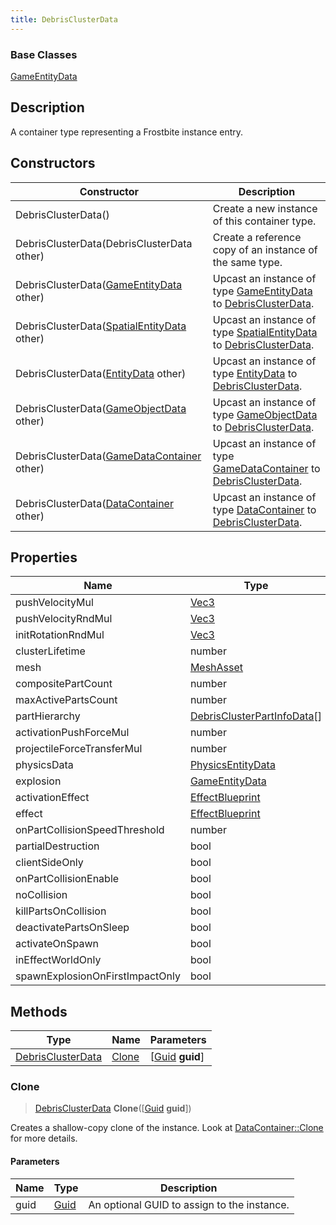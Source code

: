 ```yaml
---
title: DebrisClusterData
---
```

### Base Classes

[GameEntityData](GameEntityData)

## Description

A container type representing a Frostbite instance entry.

## Constructors

| Constructor                                                                  | Description                                                                                                               |
| ---------------------------------------------------------------------------- | ------------------------------------------------------------------------------------------------------------------------- |
| DebrisClusterData()                                                          | Create a new instance of this container type.                                                                             |
| DebrisClusterData(DebrisClusterData other)                                   | Create a reference copy of an instance of the same type.                                                                  |
| DebrisClusterData([GameEntityData](GameEntityData) other)                    | Upcast an instance of type [GameEntityData](GameEntityData) to [DebrisClusterData](DebrisClusterData).                    |
| DebrisClusterData([SpatialEntityData](SpatialEntityData) other)              | Upcast an instance of type [SpatialEntityData](SpatialEntityData) to [DebrisClusterData](DebrisClusterData).              |
| DebrisClusterData([EntityData](EntityData) other)                            | Upcast an instance of type [EntityData](EntityData) to [DebrisClusterData](DebrisClusterData).                            |
| DebrisClusterData([GameObjectData](GameObjectData) other)                    | Upcast an instance of type [GameObjectData](GameObjectData) to [DebrisClusterData](DebrisClusterData).                    |
| DebrisClusterData([GameDataContainer](GameDataContainer) other)              | Upcast an instance of type [GameDataContainer](GameDataContainer) to [DebrisClusterData](DebrisClusterData).              |
| DebrisClusterData([DataContainer](/vext/ref/shared/class/datacontainer) other) | Upcast an instance of type [DataContainer](/vext/ref/shared/class/datacontainer) to [DebrisClusterData](DebrisClusterData). |

## Properties

| Name                            | Type                                                       | Description |
| ------------------------------- | ---------------------------------------------------------- | ----------- |
| pushVelocityMul                 | [Vec3](/vext/ref/shared/class/vec3)                          |             |
| pushVelocityRndMul              | [Vec3](/vext/ref/shared/class/vec3)                          |             |
| initRotationRndMul              | [Vec3](/vext/ref/shared/class/vec3)                          |             |
| clusterLifetime                 | number                                                     |             |
| mesh                            | [MeshAsset](MeshAsset)                                     |             |
| compositePartCount              | number                                                     |             |
| maxActivePartsCount             | number                                                     |             |
| partHierarchy                   | [DebrisClusterPartInfoData](DebrisClusterPartInfoData)\[\] |             |
| activationPushForceMul          | number                                                     |             |
| projectileForceTransferMul      | number                                                     |             |
| physicsData                     | [PhysicsEntityData](PhysicsEntityData)                     |             |
| explosion                       | [GameEntityData](GameEntityData)                           |             |
| activationEffect                | [EffectBlueprint](EffectBlueprint)                         |             |
| effect                          | [EffectBlueprint](EffectBlueprint)                         |             |
| onPartCollisionSpeedThreshold   | number                                                     |             |
| partialDestruction              | bool                                                       |             |
| clientSideOnly                  | bool                                                       |             |
| onPartCollisionEnable           | bool                                                       |             |
| noCollision                     | bool                                                       |             |
| killPartsOnCollision            | bool                                                       |             |
| deactivatePartsOnSleep          | bool                                                       |             |
| activateOnSpawn                 | bool                                                       |             |
| inEffectWorldOnly               | bool                                                       |             |
| spawnExplosionOnFirstImpactOnly | bool                                                       |             |

## Methods

| Type                                   | Name            | Parameters                                     |
| -------------------------------------- | --------------- | ---------------------------------------------- |
| [DebrisClusterData](DebrisClusterData) | [Clone](#clone) | \[[Guid](/vext/ref/shared/class/guid) **guid**\] |

### Clone

> [DebrisClusterData](DebrisClusterData) **Clone**(\[[Guid](/vext/ref/shared/class/guid) **guid**\])

Creates a shallow-copy clone of the instance. Look at [DataContainer::Clone](/vext/ref/shared/class/datacontainer#clone) for more details.

#### Parameters

| Name | Type         | Description                                 |
| ---- | ------------ | ------------------------------------------- |
| guid | [Guid](Guid) | An optional GUID to assign to the instance. |
